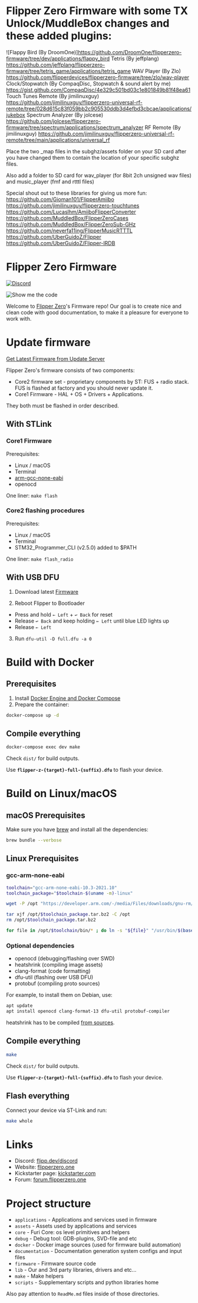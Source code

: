 # Flipper Zero Firmware with some TX Unlock/MuddleBox changes and these added plugins:

![Flappy Bird (By DroomOne)]https://github.com/DroomOne/flipperzero-firmware/tree/dev/applications/flappy_bird
Tetris (By jeffplang) https://github.com/jeffplang/flipperzero-firmware/tree/tetris_game/applications/tetris_game
WAV Player (By Zlo) https://github.com/flipperdevices/flipperzero-firmware/tree/zlo/wav-player
Clock/Stopwatch (By CompaqDisc, Stopwatch & sound alert by me) https://gist.github.com/CompaqDisc/4e329c501bd03c1e801849b81f48ea61
Touch Tunes Remote (By jimilinuxguy) https://github.com/jimilinuxguy/flipperzero-universal-rf-remote/tree/028d615c83f059bb2c905530ddb3d4efbd3cbcae/applications/jukebox
Spectrum Analyzer (By jolcese) https://github.com/jolcese/flipperzero-firmware/tree/spectrum/applications/spectrum_analyzer
RF Remote (By jimilinuxguy) https://github.com/jimilinuxguy/flipperzero-universal-rf-remote/tree/main/applications/universal_rf

Place the two _map files in the subghz/assets folder on your SD card after you have changed them to contain the location of your specific subghz files.

Also add a folder to SD card for wav_player (for 8bit 2ch unsigned wav files) and music_player (fmf and rtttl files)

Special shout out to these libraries for giving us more fun:
https://github.com/Gioman101/FlipperAmiibo
https://github.com/jimilinuxguy/flipperzero-touchtunes
https://github.com/Lucaslhm/AmiiboFlipperConverter
https://github.com/MuddledBox/FlipperZeroCases
https://github.com/MuddledBox/FlipperZeroSub-GHz
https://github.com/neverfa11ing/FlipperMusicRTTTL
https://github.com/UberGuidoZ/Flipper
https://github.com/UberGuidoZ/Flipper-IRDB



# Flipper Zero Firmware

[![Discord](https://img.shields.io/discord/740930220399525928.svg?label=&logo=discord&logoColor=ffffff&color=7389D8&labelColor=6A7EC2)](http://flipperzero.one/discord)

![Show me the code](https://habrastorage.org/webt/eo/m0/e4/eom0e4btudte7nrhnyic-laiog0.png)

Welcome to [Flipper Zero](https://flipperzero.one/)'s Firmware repo!
Our goal is to create nice and clean code with good documentation, to make it a pleasure for everyone to work with.

# Update firmware

[Get Latest Firmware from Update Server](https://update.flipperzero.one/)

Flipper Zero's firmware consists of two components:

- Core2 firmware set - proprietary components by ST: FUS + radio stack. FUS is flashed at factory and you should never update it.
- Core1 Firmware - HAL + OS + Drivers + Applications.

They both must be flashed in order described.

## With STLink

### Core1 Firmware

Prerequisites:

- Linux / macOS
- Terminal
- [arm-gcc-none-eabi](https://developer.arm.com/tools-and-software/open-source-software/developer-tools/gnu-toolchain/gnu-rm/downloads)
- openocd

One liner: `make flash`

### Core2 flashing procedures

Prerequisites:

- Linux / macOS
- Terminal
- STM32_Programmer_CLI (v2.5.0) added to $PATH

One liner: `make flash_radio`

## With USB DFU 

1. Download latest [Firmware](https://update.flipperzero.one)

2. Reboot Flipper to Bootloader
 - Press and hold `← Left` + `↩ Back` for reset 
 - Release `↩ Back` and keep holding `← Left` until blue LED lights up
 - Release `← Left`
<!-- ![Switch to DFU sequence](https://habrastorage.org/webt/uu/c3/g2/uuc3g2n36f2sju19rskcvjzjf6w.png) -->

3. Run `dfu-util -D full.dfu -a 0`

# Build with Docker

## Prerequisites

1. Install [Docker Engine and Docker Compose](https://www.docker.com/get-started)
2. Prepare the container:

 ```sh
 docker-compose up -d
 ```

## Compile everything

```sh
docker-compose exec dev make
```

Check `dist/` for build outputs.

Use **`flipper-z-{target}-full-{suffix}.dfu`** to flash your device.

# Build on Linux/macOS

## macOS Prerequisites

Make sure you have [brew](https://brew.sh) and install all the dependencies:
```sh
brew bundle --verbose
```

## Linux Prerequisites

### gcc-arm-none-eabi

```sh
toolchain="gcc-arm-none-eabi-10.3-2021.10"
toolchain_package="$toolchain-$(uname -m)-linux"

wget -P /opt "https://developer.arm.com/-/media/Files/downloads/gnu-rm/10.3-2021.10/$toolchain_package.tar.bz2"

tar xjf /opt/$toolchain_package.tar.bz2 -C /opt
rm /opt/$toolchain_package.tar.bz2

for file in /opt/$toolchain/bin/* ; do ln -s "${file}" "/usr/bin/$(basename ${file})" ; done
```

### Optional dependencies

- openocd (debugging/flashing over SWD)
- heatshrink (compiling image assets)
- clang-format (code formatting)
- dfu-util (flashing over USB DFU)
- protobuf (compiling proto sources)

For example, to install them on Debian, use:
```sh
apt update
apt install openocd clang-format-13 dfu-util protobuf-compiler
```

heatshrink has to be compiled [from sources](https://github.com/atomicobject/heatshrink).

## Compile everything

```sh
make
```

Check `dist/` for build outputs.

Use **`flipper-z-{target}-full-{suffix}.dfu`** to flash your device.

## Flash everything

Connect your device via ST-Link and run:
```sh
make whole
```

# Links

* Discord: [flipp.dev/discord](https://flipp.dev/discord)
* Website: [flipperzero.one](https://flipperzero.one)
* Kickstarter page: [kickstarter.com](https://www.kickstarter.com/projects/flipper-devices/flipper-zero-tamagochi-for-hackers)
* Forum: [forum.flipperzero.one](https://forum.flipperzero.one/)

# Project structure

- `applications`    - Applications and services used in firmware
- `assets`          - Assets used by applications and services
- `core`            - Furi Core: os level primitives and helpers
- `debug`           - Debug tool: GDB-plugins, SVD-file and etc
- `docker`          - Docker image sources (used for firmware build automation)
- `documentation`   - Documentation generation system configs and input files
- `firmware`        - Firmware source code
- `lib`             - Our and 3rd party libraries, drivers and etc...
- `make`            - Make helpers
- `scripts`         - Supplementary scripts and python libraries home

Also pay attention to `ReadMe.md` files inside of those directories.
